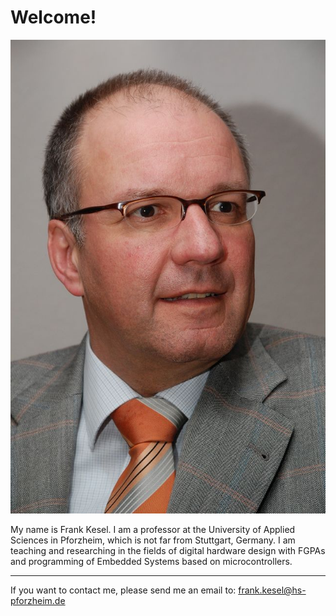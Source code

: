 # Welcome!

![Frank Kesel](kesel_small.jpg)

My name is Frank Kesel. I am a professor at the University of Applied Sciences in Pforzheim, which is not far from Stuttgart, Germany.
I am teaching and researching in the fields of digital hardware design with FGPAs and programming of Embedded Systems based on microcontrollers.

---

If you want to contact me, please send me an email to: frank.kesel@hs-pforzheim.de
